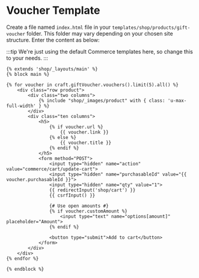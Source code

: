 # Voucher Template

Create a file named `index.html` file in your `templates/shop/products/gift-voucher` folder. This folder may vary depending on your chosen site structure. Enter the content as below:

:::tip
We're just using the default Commerce templates here, so change this to your needs.
:::

```twig
{% extends 'shop/_layouts/main' %}
{% block main %}

{% for voucher in craft.giftVoucher.vouchers().limit(5).all() %}
    <div class="row product">
        <div class="two columns">
            {% include "shop/_images/product" with { class: 'u-max-full-width' } %}
        </div>
        <div class="ten columns">
            <h5>
                {% if voucher.url %}
                    {{ voucher.link }}
                {% else %}
                    {{ voucher.title }}
                {% endif %}
            </h5>
            <form method="POST">
                <input type="hidden" name="action" value="commerce/cart/update-cart">
                <input type="hidden" name="purchasableId" value="{{ voucher.purchasableId }}">
                <input type="hidden" name="qty" value="1">
                {{ redirectInput('shop/cart') }}
                {{ csrfInput() }}

                {# Use open amounts #}
                {% if voucher.customAmount %}
                    <input type="text" name="options[amount]" placeholder="Amount">
                {% endif %}

                <button type="submit">Add to cart</button>
            </form>
        </div>
    </div>
{% endfor %}

{% endblock %}
```
